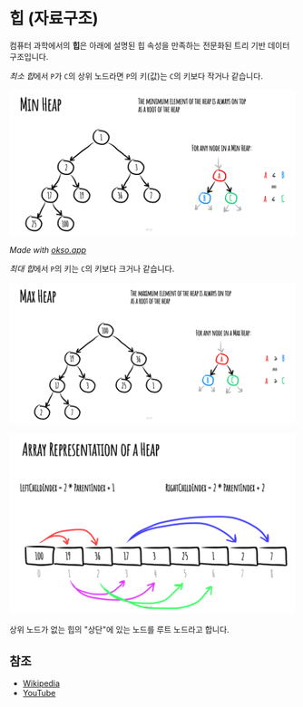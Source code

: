 # 힙 (자료구조)

컴퓨터 과학에서의 **힙**은 아래에 설명된 힙 속성을 만족하는 전문화된 트리 기반 데이터구조입니다.

*최소 힙*에서 `P`가 `C`의 상위 노드라면 `P`의 키(값)는 `C`의 키보다 작거나 같습니다.

![MinHeap](./images/min-heap.jpeg)

_Made with [okso.app](https://okso.app)_

*최대 힙*에서 `P`의 키는 `C`의 키보다 크거나 같습니다.

![MaxHeap](./images/max-heap.jpeg)

![Array Representation](./images/array-representation.jpeg)

상위 노드가 없는 힙의 "상단"에 있는 노드를 루트 노드라고 합니다.

## 참조

- [Wikipedia](<https://en.wikipedia.org/wiki/Heap_(data_structure)>)
- [YouTube](https://www.youtube.com/watch?v=t0Cq6tVNRBA&index=5&t=0s&list=PLLXdhg_r2hKA7DPDsunoDZ-Z769jWn4R8)
